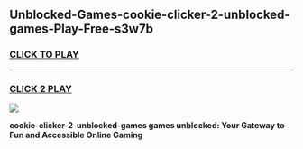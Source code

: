 
## Unblocked-Games-cookie-clicker-2-unblocked-games-Play-Free-s3w7b
<h3>
<a href="https://premium76.site?title=cookie-clicker-2-unblocked-games&ref=18A1">CLICK TO PLAY</a></h3>
<hr>

<h3>
<a href="https://premium76.site?title=cookie-clicker-2-unblocked-games&ref=18A1">CLICK 2 PLAY</a>
  
</h3>

<a href="https://premium76.site?title=cookie-clicker-2-unblocked-games&ref=18A1"><img src="https://clearcache.store/games.png"></a>


**cookie-clicker-2-unblocked-games games unblocked: Your Gateway to Fun and Accessible Online Gaming**
